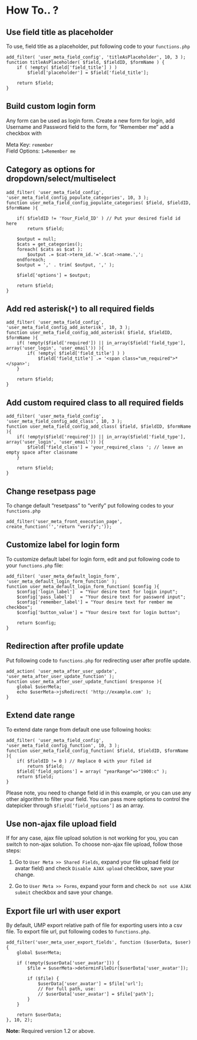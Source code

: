# How To.. ?

## Use field title as placeholder

To use, field title as a placeholder, put following code to your `functions.php`

```
add_filter( 'user_meta_field_config', 'titleAsPlaceholder', 10, 3 );
function titleAsPlaceholder( $field, $fieldID, $formName ) {
    if ( !empty( $field['field_title'] ) )
        $field['placeholder'] = $field['field_title'];

    return $field;
}
```

## Build custom login form

Any form can be used as login form. Create a new form for login, add Username and Password field to the form, for “Remember me” add a checkbox with

Meta Key: `remember`  
Field Options: `1=Remember me`

## Category as options for dropdown/select/multiselect

```
add_filter( 'user_meta_field_config', 'user_meta_field_config_populate_categories', 10, 3 );
function user_meta_field_config_populate_categories( $field, $fieldID, $formName ){

    if( $fieldID != 'Your_Field_ID' ) // Put your desired field id here
        return $field;

    $output = null;
    $cats = get_categories();
    foreach( $cats as $cat ):
        $output .= $cat->term_id.'='.$cat->name.',';
    endforeach;
    $output = ',' . trim( $output, ',' );

    $field['options'] = $output;

    return $field;
}
```


## Add red asterisk(`*`) to all required fields

```
add_filter( 'user_meta_field_config', 'user_meta_field_config_add_asterisk', 10, 3 );
function user_meta_field_config_add_asterisk( $field, $fieldID, $formName ){     
    if( !empty($field['required']) || in_array($field['field_type'], array('user_login', 'user_email')) ){
        if( !empty( $field['field_title'] ) )
            $field['field_title'] .= '<span class="um_required">*</span>';
    }

    return $field;
}
```

## Add custom required class to all required fields

```
add_filter( 'user_meta_field_config', 'user_meta_field_config_add_class', 10, 3 );
function user_meta_field_config_add_class( $field, $fieldID, $formName ){     
    if( !empty($field['required']) || in_array($field['field_type'], array('user_login', 'user_email')) ){
        $field['field_class'] = 'your_required_class '; // leave an empty space after classname
    }

    return $field;
}
```

## Change resetpass page

To change default “resetpass” to “verify” put following codes to your `functions.php`

```
add_filter('user_meta_front_execution_page', create_function('','return "verify";'));
```

## Customize label for login form

To customize default label for login form, edit and put following code to your `functions.php` file:

```
add_filter( 'user_meta_default_login_form', 'user_meta_default_login_form_function' );
function user_meta_default_login_form_function( $config ){
    $config['login_label']  = "Your desire text for login input";
    $config['pass_label']   = "Your desire text for password input";
    $config['remember_label'] = "Your desire text for rember me checkbox";
    $config['button_value'] = "Your desire text for login button";

    return $config;
}
```

## Redirection after profile update

Put following code to `functions.php` for redirecting user after profile update.

```
add_action( 'user_meta_after_user_update', 'user_meta_after_user_update_function' );
function user_meta_after_user_update_function( $response ){
    global $userMeta;
    echo $userMeta->jsRedirect( 'http://example.com' );
}
```

## Extend date range

To extend date range from default one use following hooks:

```
add_filter( 'user_meta_field_config', 'user_meta_field_config_function', 10, 3 );
function user_meta_field_config_function( $field, $fieldID, $formName ){
    if( $fieldID != 0 ) // Replace 0 with your filed id
        return $field;
    $field['field_options'] = array( "yearRange"=>"1900:c" );
    return $field;
}
```

Please note, you need to change field id in this example, or you can use any other algorithm to filter your field.
You can pass more options to control the datepicker through `$field[‘field_options’]` as an array.

## Use non-ajax file upload field

If for any case, ajax file upload solution is not working for you, you can switch to non-ajax solution.
To choose non-ajax file upload, follow those steps:

1. Go to `User Meta >> Shared Fields`, expand your file upload field (or avatar field) and check `Disable AJAX upload` checkbox, save your change.

2. Go to `User Meta >> Forms`, expand your form and check `Do not use AJAX submit` checkbox and save your change.

## Export file url with user export

By default, UMP export relative path of file for exporting users into a csv file. To export file url, put following codes to `functions.php`.

```
add_filter('user_meta_user_export_fields', function ($userData, $user) {
    global $userMeta;

    if (!empty($userData['user_avatar'])) {
        $file = $userMeta->determinFileDir($userData['user_avatar']);

        if ($file) {
            $userData['user_avatar'] = $file['url'];
            // For full path, use:
            // $userData['user_avatar'] = $file['path'];
        }
    }

    return $userData;
}, 10, 2);
```

**Note:** Required version 1.2 or above.
